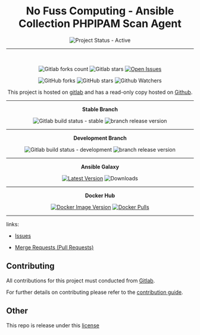 <span align="center">

# No Fuss Computing - Ansible Collection PHPIPAM Scan Agent

![Project Status - Active](https://img.shields.io/badge/Project%20Status-Active-green?logo=gitlab&style=plastic) 

----

<br>

![Gitlab forks count](https://img.shields.io/badge/dynamic/json?label=Forks&query=%24.forks_count&url=https%3A%2F%2Fgitlab.com%2Fapi%2Fv4%2Fprojects%2F55052132%2F&color=ff782e&logo=gitlab&style=plastic) ![Gitlab stars](https://img.shields.io/badge/dynamic/json?label=Stars&query=%24.star_count&url=https%3A%2F%2Fgitlab.com%2Fapi%2Fv4%2Fprojects%2F55052132%2F&color=ff782e&logo=gitlab&style=plastic) [![Open Issues](https://img.shields.io/badge/dynamic/json?color=ff782e&logo=gitlab&style=plastic&label=Open%20Issues&query=%24.statistics.counts.opened&url=https%3A%2F%2Fgitlab.com%2Fapi%2Fv4%2Fprojects%2F55052132%2Fissues_statistics)](https://gitlab.com/nofusscomputing/projects/ansible/collections/phpipam_scan_agent/-/issues)


![GitHub forks](https://img.shields.io/github/forks/NofussComputing/ansible_collection_phpipam_scan_agent?logo=github&style=plastic&color=000000&labell=Forks) ![GitHub stars](https://img.shields.io/github/stars/NofussComputing/ansible_collection_phpipam_scan_agent?color=000000&logo=github&style=plastic) ![Github Watchers](https://img.shields.io/github/watchers/NofussComputing/ansible_collection_phpipam_scan_agent?color=000000&label=Watchers&logo=github&style=plastic)


This project is hosted on [gitlab](https://gitlab.com/nofusscomputing/projects/ansible/collections/phpipam_scan_agent) and has a read-only copy hosted on [Github](https://github.com/NofussComputing/ansible_collection_phpipam_scan_agent).

----

**Stable Branch**

![Gitlab build status - stable](https://img.shields.io/badge/dynamic/json?color=ff782e&label=Build&query=0.status&url=https%3A%2F%2Fgitlab.com%2Fapi%2Fv4%2Fprojects%2F55052132%2Fpipelines%3Fref%3Dmaster&logo=gitlab&style=plastic) ![branch release version](https://img.shields.io/badge/dynamic/yaml?color=ff782e&logo=gitlab&style=plastic&label=Release&query=%24.commitizen.version&url=https%3A//gitlab.com/nofusscomputing/projects/ansible/collections/phpipam_scan_agent%2F-%2Fraw%2Fmaster%2F.cz.yaml) 

----

**Development Branch** 

![Gitlab build status - development](https://img.shields.io/badge/dynamic/json?color=ff782e&label=Build&query=0.status&url=https%3A%2F%2Fgitlab.com%2Fapi%2Fv4%2Fprojects%2F55052132%2Fpipelines%3Fref%3Ddevelopment&logo=gitlab&style=plastic) ![branch release version](https://img.shields.io/badge/dynamic/yaml?color=ff782e&logo=gitlab&style=plastic&label=Release&query=%24.commitizen.version&url=https%3A//gitlab.com/nofusscomputing/projects/ansible/collections/phpipam_scan_agent%2F-%2Fraw%2Fdevelopment%2F.cz.yaml)

----

**Ansible Galaxy**

[![Latest Version](https://img.shields.io/badge/dynamic/json?url=https%3A%2F%2Fgalaxy.ansible.com%2Fapi%2Fv3%2Fplugin%2Fansible%2Fcontent%2Fpublished%2Fcollections%2Findex%2Fnofusscomputing%2Fphp_scan_agent%2F&query=%24.highest_version.version&style=plastic&logo=ansible&logoColor=white&label=Latest%20Release&labelColor=black&color=cyan)](https://galaxy.ansible.com/ui/repo/published/nofusscomputing/ci_test_collection/)
![Downloads](https://img.shields.io/badge/dynamic/json?url=https%3A%2F%2Fgalaxy.ansible.com%2Fapi%2Fv3%2Fplugin%2Fansible%2Fcontent%2Fpublished%2Fcollections%2Findex%2Fnofusscomputing%2Fphp_scan_agent%2F&query=%24.download_count&style=plastic&logo=ansible&logoColor=white&label=Downloads&labelColor=black&color=cyan)

----

**Docker Hub**

[![Docker Image Version](https://img.shields.io/docker/v/nofusscomputing/phpipam-scan-agent?sort=semver&style=plastic&logo=docker&logoColor=0db7ed&color=0db7ed&label=Latest%20Release)](https://hub.docker.com/r/nofusscomputing/phpipam-scan-agent)
[![Docker Pulls](https://img.shields.io/docker/pulls/nofusscomputing/phpipam-scan-agent?style=plastic&logo=docker&logoColor=0db7ed&color=0db7ed)](https://hub.docker.com/r/nofusscomputing/phpipam-scan-agent)

</span>

----

links:

- [Issues](https://gitlab.com/nofusscomputing/projects/ansible/collections/phpipam_scan_agent/-/issues)

- [Merge Requests (Pull Requests)](https://gitlab.com/nofusscomputing/projects/ansible/collections/phpipam_scan_agent/-/merge_requests)



## Contributing
All contributions for this project must conducted from [Gitlab](https://gitlab.com/nofusscomputing/projects/ansible/collections/phpipam_scan_agent).

For further details on contributing please refer to the [contribution guide](CONTRIBUTING.md).


## Other

This repo is release under this [license](LICENSE)

